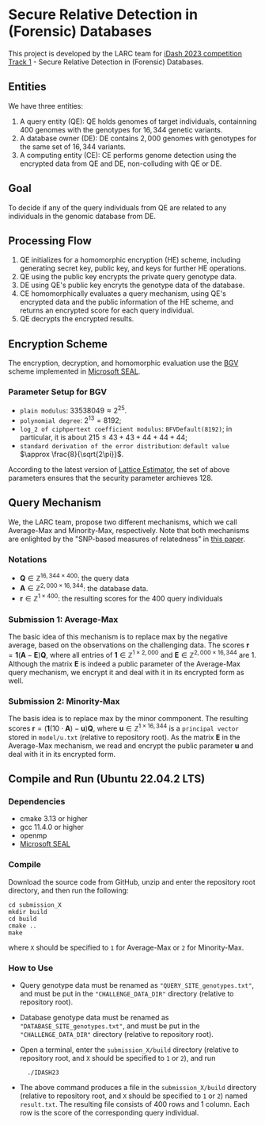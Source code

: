 # Secure Relative Detection in (Forensic) Databases

This project is developed by the LARC team for [iDash 2023 competition Track 1][1] - Secure Relative Detection in (Forensic) Databases. 

## Entities
We have three entities: 
1. A query entity (QE): QE holds  genomes of target individuals, containning $400$ genomes with the genotypes for $16,344$ genetic variants.
2. A database owner (DE): DE contains $2,000$ genomes with genotypes for the same set of $16,344$ variants.
3. A computing entity (CE):   CE performs genome detection using the encrypted data from QE and DE, non-colluding with QE or DE.

## Goal

To decide if any of the query individuals from QE  are related to any individuals in the genomic database from DE.

## Processing Flow

1. QE initializes for a homomorphic encryption (HE) scheme, including generating secret key, public key, and keys for further HE operations.
2. QE using the public key encrypts the private query genotype data.
3. DE using QE's public key encryts the genotype data of the database.
4. CE homomorphically evaluates a query mechanism, using QE's encrypted data and the public information of the HE scheme, and returns an encrypted score for each query individual.
5. QE decrypts the encrypted results.

## Encryption Scheme

The encryption, decryption, and homomorphic evaluation use the [BGV][2] scheme implemented in [Microsoft SEAL][3]. 

### Parameter Setup for BGV

-  `plain modulus`: $33538049\approx 2^{25}$.
-  `polynomial degree`: $2^{13} = 8192$;
- `log_2 of ciphpertext coefficient modulus`: `BFVDefault(8192)`; in particular, it is about $215 \le 43 + 43 + 44 + 44 + 44$;
-  `standard derivation of the error distribution`: `default value` $\approx \frac{8}{\sqrt{2\pi}}$.

According to the latest version of [Lattice Estimator][4], the set of above parameters ensures that the security parameter archieves $128$.

## Query Mechanism

We, the LARC team, propose two different mechanisms, which we call Average-Max and  Minority-Max, respectively. Note that both mechanisms are enlighted by the "SNP-based measures of relatedness" in [this paper][5]. 

### Notations

- $\mathbf{Q}\in\mathbb{Z}^{16,344\times 400}$: the query data 
- $\mathbf{A}\in\mathbb{Z}^{2,000\times 16,344}$: the database data. 
- $\mathbf{r}\in\mathbb{Z}^{1\times 400}$: the resulting scores for the $400$ query individuals

### Submission 1: Average-Max

The basic idea of this mechanism is to replace max by the negative average, based on the observations on the challenging data. The scores 
$\mathbf{r} = \mathbf{1}(\mathbf{A} - \mathbf{E})\mathbf{Q},$ where all entries of $\mathbf{1}\in\mathbb{Z}^{1\times 2,000}$ and $\mathbf{E}\in\mathbb{Z}^{2,000\times 16,344}$ are $1$. Although the matrix $\mathbf{E}$ is indeed a public parameter of the Average-Max query mechanism, we encrypt it and deal with it in its encrypted form as well.

### Submission 2: Minority-Max

The basis idea is to replace max by the minor commponent. The resulting scores 
$\mathbf{r} = (\mathbf{1}(10\cdot\mathbf{A}) - \mathbf{u})\mathbf{Q}$, 
where $\mathbf{u}\in\mathbb{Z}^{1\times 16,344}$ is a `principal vector` stored in `model/u.txt` (relative to repository root). As the matrix $\mathbf{E}$ in the Average-Max mechanism, we read and encrypt the public parameter $\mathbf{u}$ and deal with it in its encrypted form. 

## Compile and Run (Ubuntu 22.04.2 LTS)
### Dependencies
- cmake 3.13 or higher
- gcc 11.4.0 or higher
- openmp
- [Microsoft SEAL](https://github.com/microsoft/seal)

### Compile
Download the source code from GitHub, unzip and enter the repository root directory, and then run the following:

    cd submission_X
    mkdir build
    cd build
    cmake ..
    make

where `X` should be specified to `1` for Average-Max or `2` for Minority-Max.
### How to Use 

- Query genotype data must be renamed as  `"QUERY_SITE_genotypes.txt"`, and must be put in the  `"CHALLENGE_DATA_DIR"` directory (relative to repository root).
- Database genotype data must be renamed as  `"DATABASE_SITE_genotypes.txt"`, and must be put in the  `"CHALLENGE_DATA_DIR"` directory (relative to repository root).
- Open a terminal, enter the `submission_X/build` directory (relative to repository root, and `X` should be specified to `1` or `2`), and run 
    
        ./IDASH23

- The above command produces a file in the `submission_X/build` directory (relative to repository root, and `X` should be specified to `1` or `2`) named `result.txt`. The resulting file consists of $400$ rows and $1$ column. Each row is the score of the corresponding query individual.
































[1]: http://www.humangenomeprivacy.org/2023/competition-tasks.html
[2]: https://doi.org/10.1145/2633600
[3]: https://github.com/microsoft/seal
[4]: https://github.com/malb/lattice-estimator
[5]: https://doi.org/10.1038/nrg3821